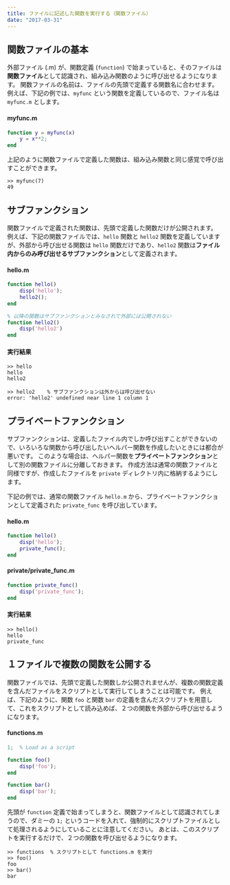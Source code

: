 ```yaml
---
title: ファイルに記述した関数を実行する（関数ファイル）
date: "2017-03-31"
---
```


関数ファイルの基本
----

外部ファイル (.m) が、関数定義 (`function`) で始まっていると、そのファイルは**関数ファイル**として認識され、組み込み関数のように呼び出せるようになります。
関数ファイルの名前は、ファイルの先頭で定義する関数名に合わせます。
例えば、下記の例では、`myfunc` という関数を定義しているので、ファイル名は `myfunc.m` とします。

#### myfunc.m

~~~ matlab
function y = myfunc(x)
    y = x**2;
end
~~~

上記のように関数ファイルで定義した関数は、組み込み関数と同じ感覚で呼び出すことができます。

~~~
>> myfunc(7)
49
~~~


サブファンクション
----

関数ファイルで定義された関数は、先頭で定義した関数だけが公開されます。
例えば、下記の関数ファイルでは、`hello` 関数と `hello2` 関数を定義していますが、外部から呼び出せる関数は `hello` 関数だけであり、`hello2` 関数は**ファイル内からのみ呼び出せるサブファンクション**として定義されます。

#### hello.m

~~~ matlab
function hello()
    disp('hello');
    hello2();
end

% 以降の関数はサブファンクションとみなされて外部には公開されない
function hello2()
    disp('hello2')
end
~~~

#### 実行結果

~~~
>> hello
hello
hello2

>> hello2    % サブファンクションは外からは呼び出せない
error: 'hello2' undefined near line 1 column 1
~~~


プライベートファンクション
----

サブファンクションは、定義したファイル内でしか呼び出すことができないので、いろいろな関数から呼び出したいヘルパー関数を作成したいときには都合が悪いです。
このような場合は、ヘルパー関数を**プライベートファンクション**として別の関数ファイルに分離しておきます。
作成方法は通常の関数ファイルと同様ですが、作成したファイルを `private` ディレクトリ内に格納するようにします。

下記の例では、通常の関数ファイル `hello.m` から、プライベートファンクションとして定義された `private_func` を呼び出しています。

#### hello.m

~~~ matlab
function hello()
    disp('hello');
    private_func();
end
~~~

#### private/private_func.m

~~~ matlab
function private_func()
    disp('private_func');
end
~~~

#### 実行結果

~~~
>> hello()
hello
private_func
~~~


１ファイルで複数の関数を公開する
----

関数ファイルでは、先頭で定義した関数しか公開されませんが、複数の関数定義を含んだファイルをスクリプトとして実行してしまうことは可能です。
例えば、下記のように、関数 `foo` と関数 `bar` の定義を含んだスクリプトを用意して、これをスクリプトとして読み込めば、２つの関数を外部から呼び出せるようになります。

#### functions.m

~~~ matlab
1;  % Load as a script

function foo()
    disp('foo');
end

function bar()
    disp('bar');
end
~~~

先頭が `function` 定義で始まってしまうと、関数ファイルとして認識されてしまうので、ダミーの `1;` というコードを入れて、強制的にスクリプトファイルとして処理されるようにしていることに注意してください。
あとは、このスクリプトを実行するだけで、２つの関数を呼び出せるようになります。

~~~
>> functions  % スクリプトとして functions.m を実行
>> foo()
foo
>> bar()
bar
~~~

